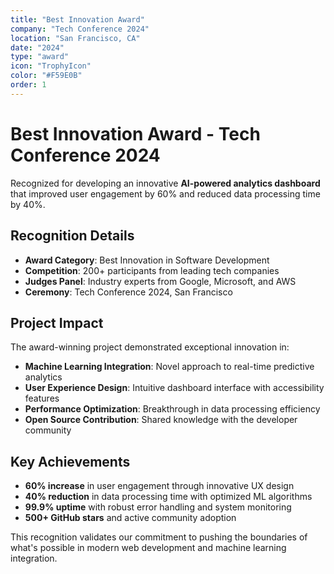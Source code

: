 ```yaml
---
title: "Best Innovation Award"
company: "Tech Conference 2024"
location: "San Francisco, CA"
date: "2024"
type: "award"
icon: "TrophyIcon"
color: "#F59E0B"
order: 1
---
```


# Best Innovation Award - Tech Conference 2024

Recognized for developing an innovative **AI-powered analytics dashboard** that improved user engagement by 60% and reduced data processing time by 40%.

## Recognition Details

- **Award Category**: Best Innovation in Software Development
- **Competition**: 200+ participants from leading tech companies
- **Judges Panel**: Industry experts from Google, Microsoft, and AWS
- **Ceremony**: Tech Conference 2024, San Francisco

## Project Impact

The award-winning project demonstrated exceptional innovation in:

- **Machine Learning Integration**: Novel approach to real-time predictive analytics
- **User Experience Design**: Intuitive dashboard interface with accessibility features
- **Performance Optimization**: Breakthrough in data processing efficiency
- **Open Source Contribution**: Shared knowledge with the developer community

## Key Achievements

- **60% increase** in user engagement through innovative UX design
- **40% reduction** in data processing time with optimized ML algorithms
- **99.9% uptime** with robust error handling and system monitoring
- **500+ GitHub stars** and active community adoption

This recognition validates our commitment to pushing the boundaries of what's possible in modern web development and machine learning integration. 